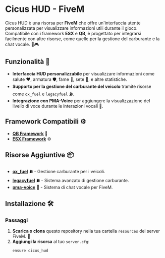 # Cicus HUD - FiveM

Cicus HUD è una risorsa per **FiveM** che offre un'interfaccia utente personalizzata per visualizzare informazioni utili durante il gioco. Compatibile con i framework **ESX** e **QB**, è progettato per integrarsi facilmente con altre risorse, come quelle per la gestione del carburante e la chat vocale. 🚗🎮

## Funzionalità 🌟

- **Interfaccia HUD personalizzabile** per visualizzare informazioni come salute ❤️, armatura 🛡️, fame 🍔, sete 🥤, e altre statistiche.
- **Supporto per la gestione del carburante del veicolo** tramite risorse come `ox_fuel` e `legacyfuel` ⛽.
- **Integrazione con PMA-Voice** per aggiungere la visualizzazione del livello di voce durante le interazioni vocali 🎤.

## Framework Compatibili ⚙️

- **[QB Framework](https://github.com/qbcore-framework/qb-core)** 🔧
- **[ESX Framework](https://github.com/esx-framework/esx_core)** ⚙️

## Risorse Aggiuntive 📦
- **[ox_fuel](https://github.com/oxmysql/ox_fuel)** ⛽ - Gestione carburante per i veicoli.
- **[legacyfuel](https://github.com/legacyfuel)** ⛽ - Sistema avanzato di gestione carburante.
- **[pma-voice](https://github.com/pma-voice/pma-voice)** 🎤 - Sistema di chat vocale per FiveM.

## Installazione 🛠️

### Passaggi

1. **Scarica o clona** questo repository nella tua cartella `resources` del server FiveM. 📂
2. **Aggiungi la risorsa** al tuo `server.cfg`:
   ```bash
   ensure cicus_hud
